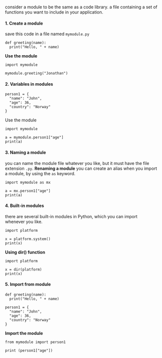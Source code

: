 consider a module to be the same as a code library.
a file containing a set of functions you want to include in your application.
#### 1. Create a module
save this code in a file named `mymodule.py`
```
def greeting(name):  
  print("Hello, " + name)
```
**Use the module**
```
import mymodule  
  
mymodule.greeting("Jonathan")
```
#### 2. Variables in modules
```
person1 = {  
  "name": "John",  
  "age": 36,  
  "country": "Norway"  
}
```
Use the module
```
import mymodule  
  
a = mymodule.person1["age"]  
print(a)
```
#### 3. Naming a module
you can name the module file whatever you like, but it must have the file extension `.py`.
**Renaming a module**
you can create an alias when you import a module, by using the `as` keyword.
```
import mymodule as mx  
  
a = mx.person1["age"]  
print(a)
```
#### 4. Built-in modules
there are several built-in modules in Python, which you can import whenever you like.
```
import platform  
  
x = platform.system()  
print(x)
```

**Using dir() function**
```
import platform  
  
x = dir(platform)  
print(x)
```
#### 5. Import from module
```
def greeting(name):  
  print("Hello, " + name)  
  
person1 = {  
  "name": "John",  
  "age": 36,  
  "country": "Norway"  
}
```
**Import the module**
```
from mymodule import person1  
  
print (person1["age"])
```